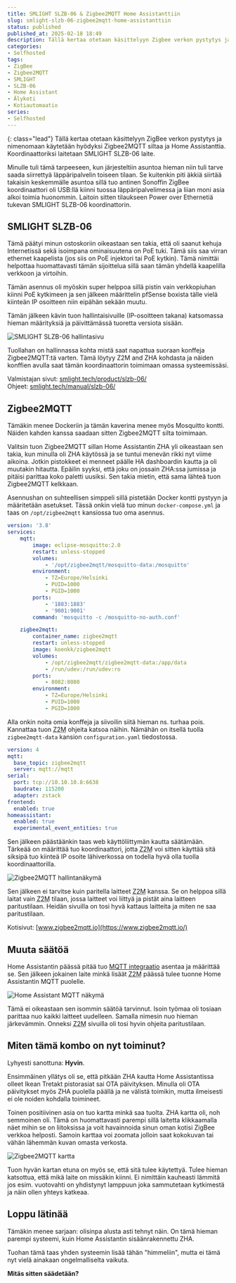 ```yaml
---
title: SMLIGHT SLZB-06 & Zigbee2MQTT Home Assistanttiin
slug: smlight-slzb-06-zigbee2mqtt-home-assistanttiin
status: published
published_at: 2025-02-18 18:49
description: Tällä kertaa otetaan käsittelyyn Zigbee verkon pystytys ja nimenomaan käytetään hyödyksi Zigbee2MQTT siltaa ja Home Assistanttia. Koordinaattoriksi laitetaan SMLIGHT SLZB-06 laite.
categories:
- Selfhosted
tags:
- ZigBee
- Zigbee2MQTT
- SMLIGHT
- SLZB-06
- Home Assistant
- Älykoti
- Kotiautomaatio
series:
- Selfhosted
---
```

{: class="lead"}
Tällä kertaa otetaan käsittelyyn ZigBee verkon pystytys ja nimenomaan käytetään hyödyksi Zigbee2MQTT siltaa ja Home Assistanttia. Koordinaattoriksi laitetaan SMLIGHT SLZB-06 laite.

Minulle tuli tämä tarpeeseen, kun järjesteltiin asuntoa hieman niin tuli tarve saada siirrettyä läppäripalvelin toiseen tilaan. Se kuitenkin piti äkkiä siirtää takaisin keskemmälle asuntoa sillä tuo antinen Sonoffin ZigBee koordinaattori oli USB:llä kiinni tuossa läppäripalvelimessa ja liian moni asia alkoi toimia huonommin. Laitoin sitten tilaukseen Power over Ethernetiä tukevan SMLIGHT SLZB-06 koordinattorin.

## SMLIGHT SLZB-06

Tämä päätyi minun ostoskoriin oikeastaan sen takia, että oli saanut kehuja Internetissä sekä isoimpana ominaisuutena on PoE tuki. Tämä siis saa virran ethernet kaapelista (jos siis on PoE injektori tai PoE kytkin). Tämä nimittäi helpottaa huomattavasti tämän sijoittelua sillä saan tämän yhdellä kaapelilla verkkoon ja virtoihin.

Tämän asennus oli myöskin super helppoa sillä pistin vain verkkopiuhan kiinni PoE kytkimeen ja sen jälkeen määrittelin pfSense boxista tälle vielä kiinteän IP osoitteen niin eipähän sekään muutu.

Tämän jälkeen kävin tuon hallintaisivuille (IP-osoitteen takana) katsomassa hieman määrityksiä ja päivittämässä tuoretta versiota sisään.

![SMLIGHT SLZB-06 hallintasivu](/media/2025/slzb_dash.png)

Tuollahan on hallinnassa kohta mistä saat napattua suoraan konffeja Zigbee2MQTT:tä varten. Tämä löytyy Z2M and ZHA kohdasta ja näiden konffien avulla saat tämän koordinaattorin toimimaan omassa systeemissäsi.

Valmistajan sivut: [smlight.tech/product/slzb-06/](https://smlight.tech/product/slzb-06/)<br />
Ohjeet: [smlight.tech/manual/slzb-06/](https://smlight.tech/manual/slzb-06/)

## Zigbee2MQTT

Tämäkin menee Dockeriin ja tämän kaverina menee myös Mosquitto kontti. Näiden kahden kanssa saadaan sitten Zigbee2MQTT silta toimimaan.

Valitsin tuon Zigbee2MQTT sillan Home Assistantin ZHA yli oikeastaan sen takia, kun minulla oli ZHA käytössä ja se tuntui menevän rikki nyt viime aikoina. Jotkin pistokkeet ei menneet päälle HA dashboardin kautta ja oli muutakin hitautta. Epäilin syyksi, että joku on jossain ZHA:ssa jumissa ja pitäisi parittaa koko paletti uusiksi. Sen takia mietin, että sama lähteä tuon Zigbee2MQTT kelkkaan.

Asennushan on suhteellisen simppeli sillä pistetään Docker kontti pystyyn ja määritetään asetukset. Tässä onkin vielä tuo minun `docker-compose.yml` ja taas on `/opt/zigbee2mqtt` kansiossa tuo oma asennus.

```yaml
version: '3.8'
services:
    mqtt:
        image: eclipse-mosquitto:2.0
        restart: unless-stopped
        volumes:
            - '/opt/zigbee2mqtt/mosquitto-data:/mosquitto'
        environment:
            - TZ=Europe/Helsinki
            - PUID=1000
            - PGID=1000
        ports:
            - '1883:1883'
            - '9001:9001'
        command: 'mosquitto -c /mosquitto-no-auth.conf'

    zigbee2mqtt:
        container_name: zigbee2mqtt
        restart: unless-stopped
        image: koenkk/zigbee2mqtt
        volumes:
            - /opt/zigbee2mqtt/zigbee2mqtt-data:/app/data
            - /run/udev:/run/udev:ro
        ports:
            - 8082:8080
        environment:
            - TZ=Europe/Helsinki
            - PUID=1000
            - PGID=1000
```


Alla onkin noita omia konffeja ja siivoilin siitä hieman ns. turhaa pois. Kannattaa tuon <abbr title="Zigbee2MQTT">Z2M</abbr> ohjeita katsoa näihin. Nämähän on itsellä tuolla `zigbee2mqtt-data` kansion `configuration.yaml` tiedostossa.

```yaml
version: 4
mqtt:
  base_topic: zigbee2mqtt
  server: mqtt://mqtt
serial:
  port: tcp://10.10.10.8:6638
  baudrate: 115200
  adapter: zstack
frontend:
  enabled: true
homeassistant:
  enabled: true
  experimental_event_entities: true
```

Sen jälkeen päästäänkin taas web käyttöliittymän kautta säätämään. Tärkeää on määrittää tuo koordinaattori, jotta <abbr title="Zigbee2MQTT">Z2M</abbr> voi sitten käyttää sitä siksipä tuo kiinteä IP osoite lähiverkossa on todella hyvä olla tuolla koordinaattorilla.

![Zigbee2MQTT hallintanäkymä](/media/2025/z2m_home.png)

Sen jälkeen ei tarvitse kuin paritella laitteet <abbr title="Zigbee2MQTT">Z2M</abbr> kanssa. Se on helppoa sillä laitat vain <abbr title="Zigbee2MQTT">Z2M</abbr> tilaan, jossa laitteet voi liittyä ja pistät aina laitteen paritustilaan. Heidän sivuilla on tosi hyvä kattaus laitteita ja miten ne saa paritustilaan.

Kotisivut: [www.zigbee2mqtt.io](https://www.zigbee2mqtt.io/)

## Muuta säätöä

Home Assistantin päässä pitää tuo [MQTT integraatio](https://www.home-assistant.io/integrations/mqtt/) asentaa ja määrittää se. Sen jälkeen jokainen laite minkä lisäät <abbr title="Zigbee2MQTT">Z2M</abbr> päässä tulee tuonne Home Assistantin MQTT puolelle.

![Home Assistant MQTT näkymä](/media/2025/ha_mqtt.png)

Tämä ei oikeastaan sen isommin säätöä tarvinnut. Isoin työmaa oli tosiaan parittaa nuo kaikki laitteet uudelleen. Samalla nimesin nuo hieman järkevämmin. Onneksi <abbr title="Zigbee2MQTT">Z2M</abbr> sivuilla oli tosi hyvin ohjeita paritustilaan.

## Miten tämä kombo on nyt toiminut?

Lyhyesti sanottuna: **Hyvin**.

Ensimmäinen yllätys oli se, että pitkään ZHA kautta Home Assistantissa olleet Ikean Tretakt pistorasiat sai OTA päivityksen. Minulla oli OTA päivitykset myös ZHA puolella päällä ja ne välistä toimikin, mutta ilmeisesti ei ole noiden kohdalla toimineet.

Toinen positiivinen asia on tuo kartta minkä saa tuolta. ZHA kartta oli, noh semmoinen oli. Tämä on huomattavasti parempi sillä laitetta klikkaamalla näet mihin se on liitoksissa ja voit havainnoida sinun oman kotisi ZigBee verkkoa helposti. Samoin karttaa voi zoomata jolloin saat kokokuvan tai vähän lähemmän kuvan omasta verkosta.

![Zigbee2MQTT kartta](/media/2025/z2m_map.png)

Tuon hyvän kartan etuna on myös se, että sitä tulee käytettyä. Tulee hieman katsottua, että mikä laite on missäkin kiinni. Ei nimittäin kauheasti lämmitä jos esim. vuotovahti on yhdistynyt lamppuun joka sammutetaan kytkimestä ja näin ollen yhteys katkeaa.

## Loppu lätinää

Tämäkin menee sarjaan: olisinpa alusta asti tehnyt näin. On tämä hieman parempi systeemi, kuin Home Assistantin sisäänrakennettu ZHA.

Tuohan tämä taas yhden systeemin lisää tähän "himmeliin", mutta ei tämä nyt vielä ainakaan ongelmalliselta vaikuta. 

**Mitäs sitten säädetään?**
